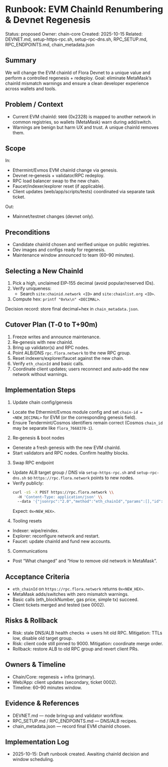 # Runbook: EVM ChainId Renumbering & Devnet Regenesis

Status: proposed
Owner: chain-core
Created: 2025-10-15
Related: DEVNET.md, setup-https-rpc.sh, setup-rpc-dns.sh, RPC_SETUP.md, RPC_ENDPOINTS.md, chain_metadata.json

## Summary

We will change the EVM chainId of Flora Devnet to a unique value and perform a controlled regenesis + redeploy. Goal: eliminate MetaMask’s chainId mismatch warnings and ensure a clean developer experience across wallets and tools.

## Problem / Context

- Current EVM chainId: `9000` (0x2328) is mapped to another network in common registries, so wallets (MetaMask) warn during add/switch.
- Warnings are benign but harm UX and trust. A unique chainId removes them.

## Scope

In:
- Ethermint/Evmos EVM chainId change via genesis.
- Devnet re‑genesis + validator/RPC redeploy.
- RPC load balancer swap to the new chain.
- Faucet/indexer/explorer reset (if applicable).
- Client updates (web/app/scripts/tests) coordinated via separate task ticket.

Out:
- Mainnet/testnet changes (devnet only).

## Preconditions

- Candidate chainId chosen and verified unique on public registries.
- Dev images and configs ready for regenesis.
- Maintenance window announced to team (60–90 minutes).

## Selecting a New ChainId

1) Pick a high, unclaimed EIP‑155 decimal (avoid popular/reserved IDs).
2) Verify uniqueness:
   - Search `site:chainid.network <ID>` and `site:chainlist.org <ID>`.
3) Compute hex: `printf "0x%x\n" <DECIMAL>`.

Decision record: store final decimal+hex in `chain_metadata.json`.

## Cutover Plan (T‑0 to T+90m)

1) Freeze writes and announce maintenance.
2) Re‑genesis with new chainId.
3) Bring up validator(s) and RPC nodes.
4) Point ALB/DNS `rpc.flora.network` to the new RPC group.
5) Reset indexers/explorer/faucet against the new chain.
6) Verify `eth_chainId` and basic calls.
7) Coordinate client updates; users reconnect and auto‑add the new network without warnings.

## Implementation Steps

1) Update chain config/genesis
- Locate the Ethermint/Evmos module config and set `chain-id = <NEW_DECIMAL>` for EVM (or the corresponding genesis field).
- Ensure Tendermint/Cosmos identifiers remain correct (Cosmos `chain_id` may be separate like `flora_7668378-1`).

2) Re‑genesis & boot nodes
- Generate a fresh genesis with the new EVM chainId.
- Start validators and RPC nodes. Confirm healthy blocks.

3) Swap RPC endpoint
- Update ALB target group / DNS via `setup-https-rpc.sh` and `setup-rpc-dns.sh` so `https://rpc.flora.network` points to new nodes.
- Verify publicly:
  ```bash
  curl -sS -X POST https://rpc.flora.network \\
    -H 'Content-Type: application/json' \\
    --data '{"jsonrpc":"2.0","method":"eth_chainId","params":[],"id":1}'
  ```
  Expect: `0x<NEW_HEX>`.

4) Tooling resets
- Indexer: wipe/reindex.
- Explorer: reconfigure network and restart.
- Faucet: update chainId and fund new accounts.

5) Communications
- Post “What changed” and “How to remove old network in MetaMask”.

## Acceptance Criteria

- `eth_chainId` on `https://rpc.flora.network` returns `0x<NEW_HEX>`.
- MetaMask adds/switches with zero mismatch warnings.
- Basic calls (eth_blockNumber, gas price, simple tx) succeed.
- Client tickets merged and tested (see 0002).

## Risks & Rollback

- Risk: stale DNS/ALB health checks → users hit old RPC. Mitigation: TTLs low, disable old target group.
- Risk: client code still pinned to 9000. Mitigation: coordinate merge order.
- Rollback: restore ALB to old RPC group and revert client PRs.

## Owners & Timeline

- Chain/Core: regenesis + infra (primary).
- Web/App: client updates (secondary, ticket 0002).
- Timeline: 60–90 minutes window.

## Evidence & References

- DEVNET.md — node bring‑up and validator workflow.
- RPC_SETUP.md / RPC_ENDPOINTS.md — DNS/ALB recipes.
- chain_metadata.json — record final EVM chainId chosen.

## Implementation Log

- 2025-10-15: Draft runbook created. Awaiting chainId decision and window scheduling.

